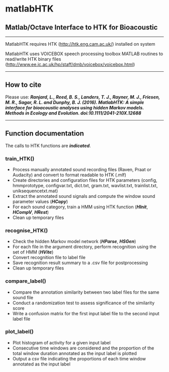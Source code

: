 # matlabHTK
## Matlab/Octave Interface to HTK for Bioacoustic

---

MatlabHTK requires HTK (http://htk.eng.cam.ac.uk/) installed on system

MatlabHTK uses VOICEBOX speech processing toolbox MATLAB routines to read/write HTK binary files (http://www.ee.ic.ac.uk/hp/staff/dmb/voicebox/voicebox.html)

---

##  How to cite

Please use: _**Ranjard, L., Reed, B. S., Landers, T. J., Rayner, M. J., Friesen, M. R., Sagar, R. L. and Dunphy, B. J. (2016). MatlabHTK: A simple interface for bioacoustic analyses using hidden Markov models. Methods in Ecology and Evolution. doi:10.1111/2041-210X.12688**_

---

##  Function documentation
The calls to HTK functions are _**indicated**_.

### train_HTK()
* Process manually annotated sound recording files (Raven, Praat or Audacity) and convert to format readable to HTK (.mlf)
* Create directories and configuration files for HTK parameters (config, hmmprototype, configvar.txt, dict.txt, gram.txt, wavlist.txt, trainlist.txt, uniksequencetxt.mat)
* Extract the annotated sound signals and compute the window sound parameter values (_**HCopy**_)
* For each sound category, train a HMM using HTK function (_**HInit**_, _**HCompV**_, _**HRest**_)
* Clean up temporary files

### recognise_HTK()
* Check the hidden Markov model network (_**HParse**_, _**HSGen**_)
* For each file in the argument directory, perform recognition using the set of HMM (_**HVite**_)
* Convert recognition file to label file
* Save recognition result summary to a .csv file for postprocessing
* Clean up temporary files

### compare_label()
* Compare the annotation similarity between two label files for the same sound file
* Conduct a randomization test to assess significance of the similarity score
* Write a confusion matrix for the first input label file to the second input label file

### plot_label()
* Plot histogram of activity for a given input label
* Consecutive time windows are considered and the proportion of the total window duration annotated as the input label is plotted
* Output a csv file indicating the proportions of each time window annotated as the input label


